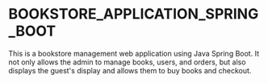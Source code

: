 # BOOKSTORE_APPLICATION_SPRING_BOOT
This is a bookstore management web application using Java Spring Boot. It not only allows the admin to manage books, users, and orders, but also displays the guest's display and allows them to buy books and checkout.
